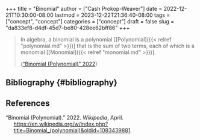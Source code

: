 +++
title = "Binomial"
author = ["Cash Prokop-Weaver"]
date = 2022-12-21T10:30:00-08:00
lastmod = 2023-12-22T21:36:40-08:00
tags = ["concept", "concept"]
categories = ["concept"]
draft = false
slug = "da833ef8-d4df-45d7-be80-428ee62bff86"
+++

> In algebra, a binomial is a polynomial [[Polynomial]({{< relref "polynomial.md" >}})] that is the sum of two terms, each of which is a monomial [[Monomial]({{< relref "monomial.md" >}})].
>
> (<a href="#citeproc_bib_item_1">“Binomial (Polynomial)” 2022</a>)


## Bibliography {#bibliography}

## References

<style>.csl-entry{text-indent: -1.5em; margin-left: 1.5em;}</style><div class="csl-bib-body">
  <div class="csl-entry"><a id="citeproc_bib_item_1"></a>“Binomial (Polynomial).” 2022. <i>Wikipedia</i>, April. <a href="https://en.wikipedia.org/w/index.php?title=Binomial_(polynomial)&oldid=1083439881">https://en.wikipedia.org/w/index.php?title=Binomial_(polynomial)&#38;oldid=1083439881</a>.</div>
</div>
